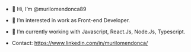 - 👋 Hi, I’m @murilomendonca89
- 👀 I’m interested in work as Front-end Developer.
- 🌱 I’m currently working with Javascript, React.Js, Node.Js, Typescript.

- Contact: https://www.linkedin.com/in/murilomendonca/


<!---
murilomendonca89/murilomendonca89 is a ✨ special ✨ repository because its `README.md` (this file) appears on your GitHub profile.
You can click the Preview link to take a look at your changes.
--->
